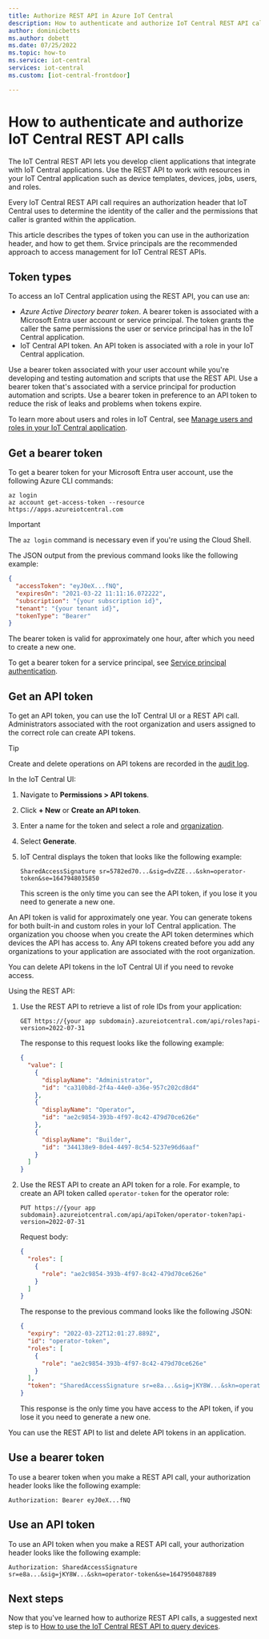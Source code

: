 ```yaml
---
title: Authorize REST API in Azure IoT Central
description: How to authenticate and authorize IoT Central REST API calls by using bearer tokens or an IoT Central API token.
author: dominicbetts
ms.author: dobett
ms.date: 07/25/2022
ms.topic: how-to
ms.service: iot-central
services: iot-central
ms.custom: [iot-central-frontdoor]

---
```


# How to authenticate and authorize IoT Central REST API calls

The IoT Central REST API lets you develop client applications that integrate with IoT Central applications. Use the REST API to work with resources in your IoT Central application such as device templates, devices, jobs, users, and roles.

Every IoT Central REST API call requires an authorization header that IoT Central uses to determine the identity of the caller and the permissions that caller is granted within the application.

This article describes the types of token you can use in the authorization header, and how to get them. Srvice principals are the recommended approach to access management for IoT Central REST APIs.

## Token types

To access an IoT Central application using the REST API, you can use an:

- _Azure Active Directory bearer token_. A bearer token is associated with a Microsoft Entra user account or service principal. The token grants the caller the same permissions the user or service principal has in the IoT Central application. 
- IoT Central API token. An API token is associated with a role in your IoT Central application.

Use a bearer token associated with your user account while you're developing and testing automation and scripts that use the REST API. Use a bearer token that's associated with a service principal for production automation and scripts. Use a bearer token in preference to an API token to reduce the risk of leaks and problems when tokens expire.

To learn more about users and roles in IoT Central, see [Manage users and roles in your IoT Central application](howto-manage-users-roles.md).

## Get a bearer token

To get a bearer token for your Microsoft Entra user account, use the following Azure CLI commands:

```azurecli
az login
az account get-access-token --resource https://apps.azureiotcentral.com
```

> [!IMPORTANT]
> The `az login` command is necessary even if you're using the Cloud Shell.

The JSON output from the previous command looks like the following example:

```json
{
  "accessToken": "eyJ0eX...fNQ",
  "expiresOn": "2021-03-22 11:11:16.072222",
  "subscription": "{your subscription id}",
  "tenant": "{your tenant id}",
  "tokenType": "Bearer"
}
```

The bearer token is valid for approximately one hour, after which you need to create a new one.

To get a bearer token for a service principal, see [Service principal authentication](/rest/api/iotcentral/authentication#service-principal-authentication).

## Get an API token

To get an API token, you can use the IoT Central UI or a REST API call. Administrators associated with the root organization and users assigned to the correct role can create API tokens.

> [!TIP]
> Create and delete operations on API tokens are recorded in the [audit log](howto-use-audit-logs.md).

In the IoT Central UI:

1. Navigate to **Permissions > API tokens**.
1. Click **+ New** or **Create an API token**.
1. Enter a name for the token and select a role and [organization](howto-create-organizations.md).
1. Select **Generate**.
1. IoT Central displays the token that looks like the following example:

    `SharedAccessSignature sr=5782ed70...&sig=dvZZE...&skn=operator-token&se=1647948035850`

    This screen is the only time you can see the API token, if you lose it you need to generate a new one.

An API token is valid for approximately one year. You can generate tokens for both built-in and custom roles in your IoT Central application. The organization you choose when you create the API token determines which devices the API has access to. Any API tokens created before you add any organizations to your application are associated with the root organization.

You can delete API tokens in the IoT Central UI if you need to revoke access.

Using the REST API:

1. Use the REST API to retrieve a list of role IDs from your application:

    ```http
    GET https://{your app subdomain}.azureiotcentral.com/api/roles?api-version=2022-07-31
    ```

    The response to this request looks like the following example:

    ```json
    {
      "value": [
        {
          "displayName": "Administrator",
          "id": "ca310b8d-2f4a-44e0-a36e-957c202cd8d4"
        },
        {
          "displayName": "Operator",
          "id": "ae2c9854-393b-4f97-8c42-479d70ce626e"
        },
        {
          "displayName": "Builder",
          "id": "344138e9-8de4-4497-8c54-5237e96d6aaf"
        }
      ]
    }
    ```

1. Use the REST API to create an API token for a role. For example, to create an API token called `operator-token` for the operator role:

    ```http
    PUT https://{your app subdomain}.azureiotcentral.com/api/apiToken/operator-token?api-version=2022-07-31
    ```

    Request body:

    ```json
    {
      "roles": [
        {
          "role": "ae2c9854-393b-4f97-8c42-479d70ce626e"
        }
      ]
    }
    ```

    The response to the previous command looks like the following JSON:

    ```json
    {
      "expiry": "2022-03-22T12:01:27.889Z",
      "id": "operator-token",
      "roles": [
        {
          "role": "ae2c9854-393b-4f97-8c42-479d70ce626e"
        }
      ],
      "token": "SharedAccessSignature sr=e8a...&sig=jKY8W...&skn=operator-token&se=1647950487889"
    }
    ```

    This response is the only time you have access to the API token, if you lose it you need to generate a new one.

You can use the REST API to list and delete API tokens in an application.

## Use a bearer token

To use a bearer token when you make a REST API call, your authorization header looks like the following example:

`Authorization: Bearer eyJ0eX...fNQ`

## Use an API token

To use an API token when you make a REST API call, your authorization header looks like the following example:

`Authorization: SharedAccessSignature sr=e8a...&sig=jKY8W...&skn=operator-token&se=1647950487889`

## Next steps

Now that you've learned how to authorize REST API calls, a suggested next step is to [How to use the IoT Central REST API to query devices](howto-query-with-rest-api.md).
